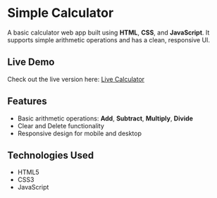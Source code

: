 # Simple Calculator

A basic calculator web app built using **HTML**, **CSS**, and **JavaScript**. It supports simple arithmetic operations and has a clean, responsive UI.

## Live Demo

Check out the live version here: [Live Calculator](https://jenishaaa.github.io/simple-calculator/)  

## Features

- Basic arithmetic operations: **Add**, **Subtract**, **Multiply**, **Divide**
- Clear and Delete functionality
- Responsive design for mobile and desktop

## Technologies Used

- HTML5
- CSS3 
- JavaScript

